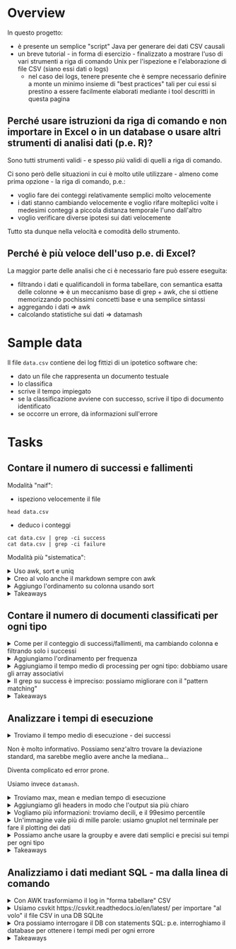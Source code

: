 # Overview

In questo progetto:

* è presente un semplice "script" Java per generare dei dati CSV causali
* un breve tutorial - in forma di esercizio - finalizzato a mostrare l'uso di vari strumenti a riga di comando Unix per l'ispezione e l'elaborazione di file CSV (siano essi dati o logs)
    * nel caso dei logs, tenere presente che è sempre necessario definire a monte un minimo insieme di "best practices" tali per cui essi si prestino a essere facilmente elaborati mediante i tool descritti in questa pagina
    
## Perché usare istruzioni da riga di comando e non importare in Excel o in un database o usare altri strumenti di analisi dati (p.e. R)?

Sono tutti strumenti validi - e spesso _più_ validi  di quelli a riga di comando.

Ci sono però delle situazioni in cui è molto utile utilizzare - almeno come prima opzione - la riga di comando, p.e.:

* voglio fare dei conteggi relativamente semplici molto velocemente
* i dati stanno cambiando velocemente e voglio rifare molteplici volte i medesimi conteggi a piccola distanza temporale l'uno dall'altro
* voglio verificare diverse ipotesi sui dati velocemente

Tutto sta dunque nella velocità e comodità dello strumento.

## Perché è più veloce dell'uso p.e. di Excel?

La maggior parte delle analisi che ci è necessario fare può essere eseguita:

* filtrando i dati e qualificandoli in forma tabellare, con semantica esatta delle colonne ⇒ è un meccanismo base di grep + awk, che si ottiene memorizzando pochissimi concetti base e una semplice sintassi
* aggregando i dati ⇒ awk
* calcolando statistiche sui dati ⇒ datamash

# Sample data

Il file `data.csv` contiene dei log fittizi di un ipotetico software che:

* dato un file che rappresenta un documento testuale
* lo classifica
* scrive il tempo impiegato
* se la classificazione avviene con successo, scrive il tipo di documento identificato
* se occorre un errore, dà informazioni sull'errore

# Tasks

## Contare il numero di successi e fallimenti

Modalità "naif":

* ispeziono velocemente il file

```shell
head data.csv
```

* deduco i conteggi

```shell
cat data.csv | grep -ci success
cat data.csv | grep -ci failure
```

Modalità più "sistematica":

<details>
  <summary>Uso awk, sort e uniq</summary>

```shell
cat data.csv | awk -F\| '{print $6}' | sort | uniq -c
```
</details>

<details>
  <summary>Creo al volo anche il markdown sempre con awk</summary>

```shell
cat data.csv | awk -F\| '{print $6}' | sort | uniq -c | awk 'BEGIN {print "|outcome|count\n|---|---"}  {print "|" $2 "|" $1 }'
```

|outcome|count
|---|---
|FAILURE|20012
|SUCCESS|79988

</details>

<details>
  <summary>Aggiungo l'ordinamento su colonna usando sort</summary>

```shell
cat data.csv | awk -F\| '{print $6}' | sort | uniq -c | sort -k 1 -n -r |  awk 'BEGIN {print "|outcome|count\n|---|---"}  {print "|" $2 "|" $1 }'
```

outcome|count
|---|---
|SUCCESS|79988
|FAILURE|20012

</details>

<details>
  <summary>Takeaways</summary>

* awk:
    * mi permette di accedere alle "colonne" di una riga
    * devo definire il separatore con `-F` - e il più delle volte devo mettere l'escape char `\` - p.e. `-F\|`
    * faccio riferimento alla colonna i-esima con `$i`
    * il comando è sempre `'{ C-like command }'`
    * posso mettere comandi PRIMA dell'elaborazione delle righe e alla fine - p.e. `'BEGIN {prima} {singole righe} END {dopo}'`
* uniq
    * elimina le righe duplicate
    * se metto `-c` le conta ⇒ ha dunque l'effetto di una "group by" - MA devo prima fare `sort` perché le righe duplicate devo essere _consecutive_
* sort
    * ricordarsi che può ordinare dati tabellari con `-k <indice della colonna>`
 
</details>

## Contare il numero di documenti classificati per ogni tipo

<details>
  <summary>Come per il conteggio di successi/fallimenti, ma cambiando colonna e filtrando solo i successi</summary>

```shell
cat data.csv | grep -i success  | awk -F\| '{print $8}' | sort | uniq -c
```

|outcome|count
|---|---
|ATTO_DI_CITAZIONE|12130
|CONTRATTO|23942
|MEMORIA|31960
|PARERE|11956

</details>

<details>
  <summary>Aggiungiamo l'ordinamento per frequenza</summary>

```shell
cat data.csv | grep -i success  | awk -F\| '{print $8}' | sort | uniq -c | sort -k 1 -n -r
```

outcome|count
|---|---
|MEMORIA|31960
|CONTRATTO|23942
|ATTO_DI_CITAZIONE|12130
|PARERE|11956

</details>

<details>
  <summary>Aggiungiamo il tempo medio di processing per ogni tipo: dobbiamo usare gli array associativi</summary>

```shell
cat data.csv | grep -i success  | awk -F\| '{types[$8]++;millis[$8]+=$10} END {for (type in types) print type " " types[type] " " (millis[type]/types[type])}' | sort -k 3 -n -r
```

|outcome|count|mean time in millis
|---|---|---
|CONTRATTO|23942|350,241
|ATTO_DI_CITAZIONE|12130|350,134
|PARERE|11956|349,973
|MEMORIA|31960|347,779

</details>

<details>
  <summary>Il grep su success è impreciso: possiamo migliorare con il "pattern matching"</summary>

```shell
cat data.csv | awk -F\| '$6 ~ /SUCCESS/ {types[$8]++;millis[$8]+=$10} END {for (type in types) print type " " types[type] " " (millis[type]/types[type])}' | sort -k 3 -n -r
```

</details>

<details>
  <summary>Takeaways</summary>

* con awk posso analizzare qualsiasi dato espresso in forma tabellare
* per esigenze più complesse posso sostituire sort e uniq con array associativi

</details>

## Analizzare i tempi di esecuzione

<details>
  <summary>Troviamo il tempo medio di esecuzione - dei successi</summary>

```shell
cat data.csv | awk -F\| '$6 ~ /SUCCESS/ {total_millis+=$10} END {print total_millis/NR}'
```

```
279,319
```

</details>

Non è molto informativo. Possiamo senz'altro trovare la deviazione standard, ma sarebbe meglio avere anche la mediana…

Diventa complicato ed error prone.

Usiamo invece `datamash`.

<details>
  <summary>Troviamo max, mean e median tempo di esecuzione</summary>

```shell
cat data.csv | awk -F\| '$6 ~ /SUCCESS/ {print $10}' | datamash max 1 mean 1 median 1
```

```
1596	349,2010426564	316
```

</details>

<details>
  <summary>Aggiungiamo gli headers in modo che l'output sia più chiaro</summary>

```shell
cat data.csv | awk -F\| 'BEGIN {print "millis"} $6 ~ /SUCCESS/ {print $10}' | datamash -H max 1 mean 1 median 1
```

```
max(millis)	mean(millis)	median(millis)
1596	349,2010426564	316
```

</details>

<details>
  <summary>Vogliamo più informazioni: troviamo decili, e il 99esimo percentile</summary>

```shell
cat data.csv | awk -F\| 'BEGIN {print "millis"} $6 ~ /SUCCESS/  {print $10}' | datamash  -H perc:10 1 perc:20 1 perc:30 1 perc:40 1 perc:50 1 perc:60 1 perc:70 1 perc:80 1 perc:90 1 perc:99 1
```

```
perc:10(millis)	perc:20(millis)	perc:30(millis)	perc:40(millis)	perc:50(millis)	perc:60(millis)	perc:70(millis)	perc:80(millis)	perc:90(millis)	perc:99(millis)
62	123	186	250	316	384	460	553	683	998
```

</details>

<details>
  <summary>Un'immagine vale più di mille parole: usiamo gnuplot nel terminale per fare il plotting dei dati</summary>

```shell
cat data.csv | awk -F\| '$6 ~ /SUCCESS/  {print $10}' | sort -n -r | gnuplot -e 'set term dumb; pl "-" pt "*"'
```

```
  1600 +-------------------------------------------------------------------+   
       |        +       +        +       +        +       +        +       |   
  1400 |-+                                                     "-"    *  +-|   
       |                                                                   |   
       |                                                                   |   
  1200 |-+                                                               +-|   
       |                                                                   |   
  1000 |*+                                                               +-|   
       |*                                                                  |   
       |**                                                                 |   
   800 |-***                                                             +-|   
       |   ****                                                            |   
   600 |-+    *****                                                      +-|   
       |          ******                                                   |   
       |               *******                                             |   
   400 |-+                   *********                                   +-|   
       |                             *********                             |   
   200 |-+                                   *********                   +-|   
       |                                             **********            |   
       |        +       +        +       +        +       +   **********   |   
     0 +-------------------------------------------------------------------+   
       0      10000   20000    30000   40000    50000   60000    70000   80000 
```

</details>

<details>
  <summary>Possiamo anche usare la groupby e avere dati semplici e precisi sui tempi per ogni tipo</summary>

```shell
cat data.csv | awk -F\| 'BEGIN {print "type\tmillis"} $6 ~ /SUCCESS/  {print $8 "\t" $10}' | datamash --sort -H groupby 1 mean 2 median 2 q1 2 q3 2 perc:99 2
```

```
GroupBy(type)	mean(millis)	median(millis)	q1(millis)	q3(millis)	perc:99(millis)
ATTO_DI_CITAZIONE	350,13380049464	317,5	155	507	996
CONTRATTO	350,24074847548	317	157	503	997
MEMORIA	347,77934918648	315	153	503	990
PARERE	349,97306791569	315	155	502	1020
```

Da notare che per separare le colonne dobbiamo usare `\t` nei comandi awk.

</details>

<details>
  <summary>Takeaways</summary>

* con datamash posso fare qualsiasi tipo di analisi statistica su dati tabellari
* awk può essere usato per "preparare" i dati per datamash
* con datamash possiamo usare la groupby (anche su più di una colonna
  )

</details>

## Analizziamo i dati mediant SQL - ma dalla linea di comando

<details>
  <summary>Con AWK trasformiamo il log in "forma tabellare" CSV</summary>

```shell
cat data.csv | awk -F\| 'BEGIN {print "index,outcome,type,error,millis"} {isSuccess = $6 == "SUCCESS"; print $3 "," $6 "," ((isSuccess) ? $8 : "") "," ((!isSuccess) ? $8 : "") "," $10}'
```

Il risultato sarà del tipo:

```
index,outcome,type,error,millis
0,SUCCESS,PARERE,,426
1,SUCCESS,MEMORIA,,244
2,SUCCESS,MEMORIA,,467
3,FAILURE,,FILE_NOT_FOUND,67
4,SUCCESS,MEMORIA,,641
5,SUCCESS,ATTO_DI_CITAZIONE,,237
6,FAILURE,,FILE_NOT_FOUND,113
7,SUCCESS,ATTO_DI_CITAZIONE,,203
8,SUCCESS,MEMORIA,,617
…
```

Provvediamo per comodità a scrivere quanto sopra in un file `data_tabular.csv`:

```shell
cat data.csv | awk -F\| 'BEGIN {print "index,outcome,type,error,millis"} {isSuccess = $6 == "SUCCESS"; print $3 "," $6 "," ((isSuccess) ? $8 : "") "," ((!isSuccess) ? $8 : "") "," $10}' > data_tabular.csv
```


</details>

<details>
  <summary>Usiamo csvkit https://csvkit.readthedocs.io/en/latest/ per importare "al volo" il file CSV in una DB SQLite</summary>

```shell
csvsql --db sqlite:///data.db --insert data_tabular.csv
```

Il database verrà creato in un file `data.db` che sarà scritto nel folder in cui il comando viene eseguito.

</details>

<details>
  <summary>Ora possiamo interrogare il DB con statements SQL: p.e. interroghiamo il database per ottenere i tempi medi per ogni errore</summary>

```shell
sql2csv --db sqlite:///data.db --query "select error, avg(millis) from data_tabular where error is not null group by error"
```

Otterremo questo output:

```
error,avg(millis)
CANNOT_OPEN_FILE,344.4945689069925
FILE_NOT_FOUND,346.442634164542
UNSUPPORTED_ENCODING,344.78375634517766
```

</details>

<details>
  <summary>Takeaways</summary>

* csvkit è una "suite" di tools da riga di comando per manipolare, analizzare e interrogare file CSV - eventualmente con l'ausilio di SQL
* un file di log (in un formato "standard") mediante awk può essere trasformato in un insieme di dati tabellari che possono essere importati in un db SQLite
* a questo punto posso interrogare direttamente i dati mediante SQL usando sempre csvkit

</details>
